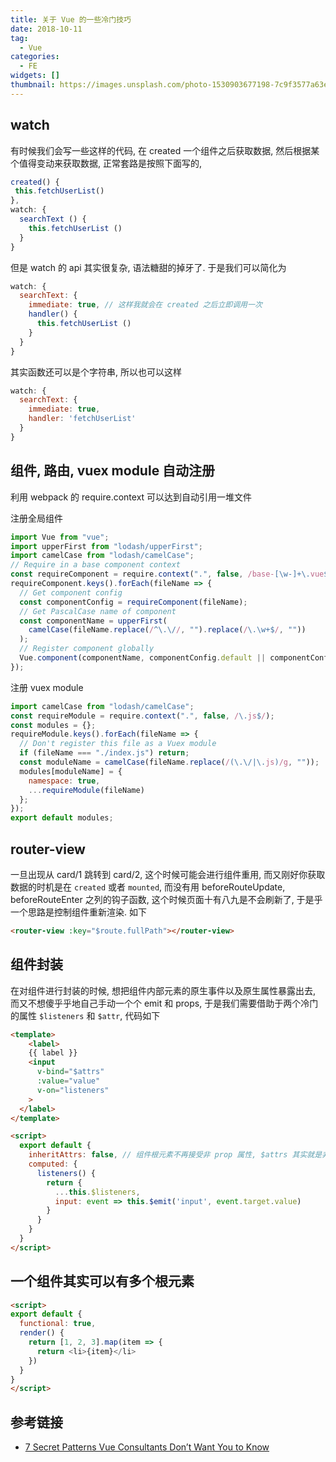 ```yaml
---
title: 关于 Vue 的一些冷门技巧
date: 2018-10-11
tag:
  - Vue
categories:
  - FE
widgets: []
thumbnail: https://images.unsplash.com/photo-1530903677198-7c9f3577a63e
---
```


## watch

有时候我们会写一些这样的代码, 在 created 一个组件之后获取数据, 然后根据某个值得变动来获取数据, 正常套路是按照下面写的,

```js
created() {
 this.fetchUserList()
},
watch: {
  searchText () {
    this.fetchUserList ()
  }
}
```

但是 watch 的 api 其实很复杂, 语法糖甜的掉牙了. 于是我们可以简化为

<!--more-->

```js
watch: {
  searchText: {
    immediate: true, // 这样我就会在 created 之后立即调用一次
    handler() {
      this.fetchUserList ()
    }
  }
}
```

其实函数还可以是个字符串, 所以也可以这样

```js
watch: {
  searchText: {
    immediate: true,
    handler: 'fetchUserList'
  }
}
```

## 组件, 路由, vuex module 自动注册

利用 webpack 的 require.context 可以达到自动引用一堆文件

注册全局组件

```js
import Vue from "vue";
import upperFirst from "lodash/upperFirst";
import camelCase from "lodash/camelCase";
// Require in a base component context
const requireComponent = require.context(".", false, /base-[\w-]+\.vue$/);
requireComponent.keys().forEach(fileName => {
  // Get component config
  const componentConfig = requireComponent(fileName);
  // Get PascalCase name of component
  const componentName = upperFirst(
    camelCase(fileName.replace(/^\.\//, "").replace(/\.\w+$/, ""))
  );
  // Register component globally
  Vue.component(componentName, componentConfig.default || componentConfig);
});
```

注册 vuex module

```js
import camelCase from "lodash/camelCase";
const requireModule = require.context(".", false, /\.js$/);
const modules = {};
requireModule.keys().forEach(fileName => {
  // Don't register this file as a Vuex module
  if (fileName === "./index.js") return;
  const moduleName = camelCase(fileName.replace(/(\.\/|\.js)/g, ""));
  modules[moduleName] = {
    namespace: true,
    ...requireModule(fileName)
  };
});
export default modules;
```

## router-view

一旦出现从 card/1 跳转到 card/2, 这个时候可能会进行组件重用, 而又刚好你获取数据的时机是在 `created` 或者 `mounted`, 而没有用 beforeRouteUpdate, beforeRouteEnter 之列的钩子函数, 这个时候页面十有八九是不会刷新了, 于是乎一个思路是控制组件重新渲染. 如下

```html
<router-view :key="$route.fullPath"></router-view>
```

## 组件封装

在对组件进行封装的时候, 想把组件内部元素的原生事件以及原生属性暴露出去, 而又不想傻乎乎地自己手动一个个 emit 和 props, 于是我们需要借助于两个冷门的属性 `$listeners` 和 `$attr`, 代码如下

```html
<template>
    <label>
    {{ label }}
    <input
      v-bind="$attrs"
      :value="value"
      v-on="listeners"
    >
  </label>
</template>

<script>
  export default {
    inheritAttrs: false, // 组件根元素不再接受非 prop 属性, $attrs 其实就是非 prop 属性的集合
    computed: {
      listeners() {
        return {
          ...this.$listeners,
          input: event => this.$emit('input', event.target.value)
        }
      }
    }
  }
</script>
```

## 一个组件其实可以有多个根元素

```html
<script>
export default {
  functional: true,
  render() {
    return [1, 2, 3].map(item => {
      return <li>{item}</li>
    })
  }
}
</script>
```

## 参考链接

- [7 Secret Patterns Vue Consultants Don’t Want You to Know ](https://www.youtube.com/watch?v=7lpemgMhi0k&index=17&list=WL&t=2355s)
